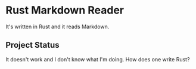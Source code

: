 # Rust Markdown Reader

It's written in Rust and it reads Markdown.

## Project Status

It doesn't work and I don't know what I'm doing. How does one write Rust?